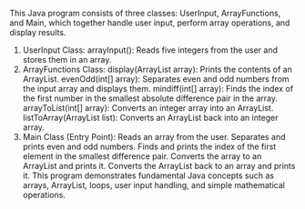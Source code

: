 This Java program consists of three classes: UserInput, ArrayFunctions, and Main, which together handle user input, perform array operations, and display results.

1. UserInput Class:
arrayInput(): Reads five integers from the user and stores them in an array.
2. ArrayFunctions Class:
display(ArrayList<Integer> array): Prints the contents of an ArrayList.
evenOdd(int[] array): Separates even and odd numbers from the input array and displays them.
mindiff(int[] array): Finds the index of the first number in the smallest absolute difference pair in the array.
arrayToList(int[] array): Converts an integer array into an ArrayList<Integer>.
listToArray(ArrayList<Integer> list): Converts an ArrayList<Integer> back into an integer array.
3. Main Class (Entry Point):
Reads an array from the user.
Separates and prints even and odd numbers.
Finds and prints the index of the first element in the smallest difference pair.
Converts the array to an ArrayList and prints it.
Converts the ArrayList back to an array and prints it.
This program demonstrates fundamental Java concepts such as arrays, ArrayList, loops, user input handling, and simple mathematical operations.
